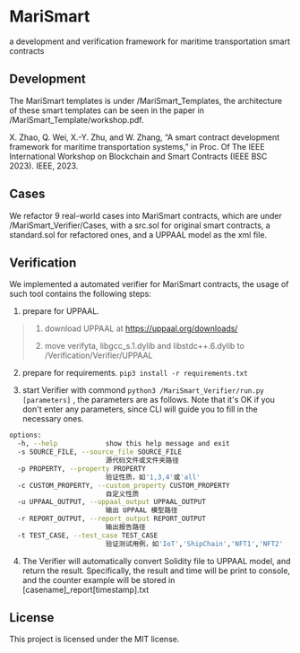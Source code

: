 # MariSmart

a development and verification framework for maritime transportation smart contracts

## Development

The MariSmart templates is under /MariSmart_Templates, the architecture of these smart templates can be seen in the paper in /MariSmart_Template/workshop.pdf.

X. Zhao, Q. Wei, X.-Y. Zhu, and W. Zhang, “A smart contract development framework for maritime transportation systems,” in Proc. Of The IEEE International Workshop on Blockchain and Smart Contracts (IEEE BSC 2023). IEEE, 2023.

## Cases

We refactor 9 real-world cases into MariSmart contracts, which are under /MariSmart_Verifier/Cases, with a src.sol for original smart contracts, a standard.sol for refactored ones, and a UPPAAL model as the xml file.

## Verification

We implemented a automated verifier for MariSmart contracts, the usage of such tool contains the following steps:

1. prepare for UPPAAL.

> 1. download UPPAAL at https://uppaal.org/downloads/
>
> 2. move verifyta, libgcc_s.1.dylib and libstdc++.6.dylib to /Verification/Verifier/UPPAAL

2. prepare for requirements. `pip3 install -r requirements.txt`

3. start Verifier with commond `python3 /MariSmart_Verifier/run.py [parameters]` , the parameters are as follows. Note that it's OK if you don't enter any parameters, since CLI will guide you to fill in the necessary ones.

```bash
options:
  -h, --help            show this help message and exit
  -s SOURCE_FILE, --source_file SOURCE_FILE
                        源代码文件或文件夹路径
  -p PROPERTY, --property PROPERTY
                        验证性质，如'1,3,4'或'all'
  -c CUSTOM_PROPERTY, --custom_property CUSTOM_PROPERTY
                        自定义性质
  -u UPPAAL_OUTPUT, --uppaal_output UPPAAL_OUTPUT
                        输出 UPPAAL 模型路径
  -r REPORT_OUTPUT, --report_output REPORT_OUTPUT
                        输出报告路径
  -t TEST_CASE, --test_case TEST_CASE
                        验证测试用例，如'IoT','ShipChain','NFT1','NFT2'
```

4. The Verifier will automatically convert Solidity file to UPPAAL model, and return the result. Specifically, the result and time will be print to console, and the counter example will be stored in [casename]\_report[timestamp].txt

## License

This project is licensed under the MIT license.
